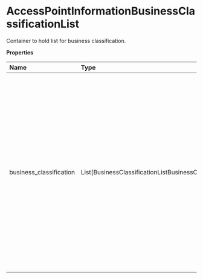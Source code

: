 # AccessPointInformationBusinessClassificationList

Container to hold list for business classification.

**Properties**

| Name                    | Type                                                   | Required | Description                                                                                                                                                                                                                                                                                        |
| :---------------------- | :----------------------------------------------------- | :------- | :------------------------------------------------------------------------------------------------------------------------------------------------------------------------------------------------------------------------------------------------------------------------------------------------- |
| business_classification | List[BusinessClassificationListBusinessClassification] | ✅       | Container to hold Business classification of UPS access point. **NOTE:** For versions >= v2, this element will always be returned as an array. For requests using version = v1, this element will be returned as an array if there is more than one object and a single object if there is only 1. |

<!-- This file was generated by liblab | https://liblab.com/ -->
